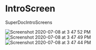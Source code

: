 # IntroScreen
SuperDocIntroScreens

![Screenshot 2020-07-08 at 3 47 52 PM](https://user-images.githubusercontent.com/38103919/86908569-5bc02280-c134-11ea-9e5e-6a3d4b42a0ab.png)
![Screenshot 2020-07-08 at 3 47 49 PM](https://user-images.githubusercontent.com/38103919/86908580-61b60380-c134-11ea-83df-5de3510e42b8.png)
![Screenshot 2020-07-08 at 3 47 44 PM](https://user-images.githubusercontent.com/38103919/86908595-68447b00-c134-11ea-8254-b9139311e1d3.png)
